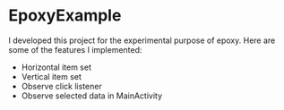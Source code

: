 # EpoxyExample

I developed this project for the experimental purpose of epoxy. Here are some of the features I implemented:

* Horizontal item set
* Vertical item set
* Observe click listener
* Observe selected data in MainActivity
